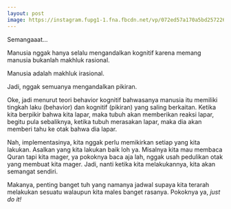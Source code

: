 ```yaml
---
layout: post
image: https://instagram.fupg1-1.fna.fbcdn.net/vp/072ed57a170a5bd25722644cfc548930/5CF9A65C/t51.2885-15/e35/50659791_622100308239515_7125526215984996412_n.jpg?_nc_ht=instagram.fupg1-1.fna.fbcdn.net&_nc_cat=111
---
```


Semangaaat...

Manusia nggak hanya selalu mengandalkan kognitif karena memang manusia bukanlah makhluk rasional.

Manusia adalah makhluk irasional.

Jadi, nggak semuanya mengandalkan pikiran.

Oke, jadi menurut teori behavior kognitif bahwasanya manusia itu memiliki tingkah laku (behavior) dan kognitif (pikiran) yang saling berkaitan. Ketika kita berpikir bahwa kita lapar, maka tubuh akan memberikan reaksi lapar, begitu pula sebaliknya, ketika tubuh merasakan lapar, maka dia akan memberi tahu ke otak bahwa dia lapar.

Nah, implementasinya, kita nggak perlu memikirkan setiap yang kita lakukan. Asalkan yang kita lakukan baik loh ya. Misalnya kita mau membaca Quran tapi kita mager, ya pokoknya baca aja lah, nggak usah pedulikan otak yang membuat kita mager. Jadi, nanti ketika kita melakukannya, kita akan semangat sendiri.

Makanya, penting banget tuh yang namanya jadwal supaya kita terarah melakukan sesuatu walaupun kita males banget rasanya. Pokoknya ya, _just do it!_
